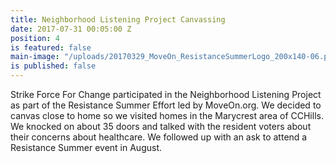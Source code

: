 ```yaml
---
title: Neighborhood Listening Project Canvassing
date: 2017-07-31 00:05:00 Z
position: 4
is featured: false
main-image: "/uploads/20170329_MoveOn_ResistanceSummerLogo_200x140-06.png"
is published: false
---
```


Strike Force For Change participated in the Neighborhood Listening Project as part of the Resistance Summer Effort led by MoveOn.org. We decided to canvas close to home so we visited homes in the Marycrest area of CCHills. We knocked on about 35 doors and talked with the resident voters about their concerns about healthcare. We followed up with an ask to attend a Resistance Summer event in August.